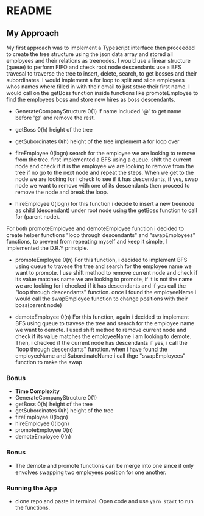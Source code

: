 # README

## My Approach
My first approach was to implement a Typescript interface then proceeded to create the tree structure using the json data array and stored all employees and their relations as treenodes. I would use a linear structure (queue) to perform FIFO and check root node descendants use a BFS travesal to traverse the tree to insert, delete, search, to get bosses and their subordinates. I would implement a for loop to split and slice employees whos names where filled in with their email to just store their first name. I would call on the getBoss function inside functions like promoteEmployee to find the employees boss and store new hires as boss descendants.

- GenerateCompanyStructure 0(1)
if name included '@' to get name before '@' and remove the rest.

- getBoss 0(h)  height of the tree 


- getSubordinates  0(h) height of the tree
implement a for loop over 

- fireEmployee 0(logn) 
search for the employee we are looking to remove from the tree.
first implemented a BFS using a queue. shift the current node and check if it is the employee we are looking to remove from the tree if no go to the next node and repeat the steps. When we get to the node we are looking for i check to see if it has  descendants, if yes, swap node we want to remove with one of its descendants then proceed to remove the node and break the loop.

- hireEmployee 0(logn)
    for this function i decide to insert a new treenode as child (descendant) under root node using the getBoss function to call for (parent node). 


For both promoteEmployee and demoteEmployee function i decided to create helper functions "loop through descendants" and "swapEmployees" functions, to prevent from repeating myself and keep it simple, I implemented the D.R.Y principle. 

- promoteEmployee 0(n)
For this function, i decided to implement BFS using queue to travese the tree and search for the employee name we want to promote. I use shift method to remove current node and check if its value matches name we are looking to promote, if it is not the name we are looking for i checked if it has descendants and if yes call the "loop through descendants" function. once I found the employeeName i would call the swapEmployee function to change positions with their boss(parent node) 

- demoteEmployee 0(n)
For this function, again i decided to implement BFS using queue to travese the tree and search for the employee name we want to demote. I used shift method to remove current node and check if its value matches the employeeName i am looking to demote. Then, i checked if the current node has descendants if yes, i call the "loop through descendants" function.  when i have found the employeeName and SubordinateName i call thge "swapEmployees" function to make the swap

### Bonus
- **Time Complexity**
- GenerateCompanyStructure 0(1)
- getBoss 0(h)  height of the tree 
- getSubordinates  0(h) height of the tree
- fireEmployee 0(logn) 
- hireEmployee 0(logn)
- promoteEmployee 0(n)
- demoteEmployee 0(n)

### Bonus
- The demote and promote functions can be merge into one since it only envolves swapping two employees position for one another.

### Running the App
- clone repo and paste in terminal. Open code and use `yarn start` to run the functions.
